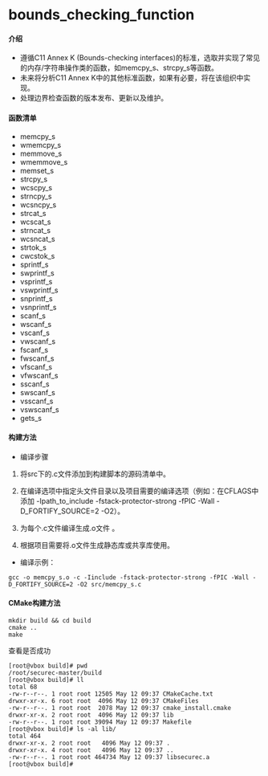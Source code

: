 # bounds_checking_function

#### 介绍
- 遵循C11 Annex K (Bounds-checking interfaces)的标准，选取并实现了常见的内存/字符串操作类的函数，如memcpy_s、strcpy_s等函数。
- 未来将分析C11 Annex K中的其他标准函数，如果有必要，将在该组织中实现。
- 处理边界检查函数的版本发布、更新以及维护。

#### 函数清单

- memcpy_s
- wmemcpy_s
- memmove_s
- wmemmove_s
- memset_s
- strcpy_s
- wcscpy_s
- strncpy_s
- wcsncpy_s
- strcat_s
- wcscat_s
- strncat_s
- wcsncat_s
- strtok_s
- cwcstok_s
- sprintf_s
- swprintf_s
- vsprintf_s
- vswprintf_s
- snprintf_s
- vsnprintf_s
- scanf_s
- wscanf_s
- vscanf_s
- vwscanf_s
- fscanf_s
- fwscanf_s
- vfscanf_s
- vfwscanf_s
- sscanf_s
- swscanf_s
- vsscanf_s
- vswscanf_s
- gets_s


#### 构建方法

- 编译步骤

1. 将src下的.c文件添加到构建脚本的源码清单中。

2. 在编译选项中指定头文件目录以及项目需要的编译选项（例如：在CFLAGS中添加 -Ipath_to_include -fstack-protector-strong -fPIC    -Wall -D_FORTIFY_SOURCE=2 -O2）。

3. 为每个.c文件编译生成.o文件 。

4. 根据项目需要将.o文件生成静态库或共享库使用。

- 编译示例：
```
gcc -o memcpy_s.o -c -Iinclude -fstack-protector-strong -fPIC -Wall -D_FORTIFY_SOURCE=2 -O2 src/memcpy_s.c
```
#### CMake构建方法
```
mkdir build && cd build
cmake ..
make
```
查看是否成功
```
[root@vbox build]# pwd
/root/securec-master/build
[root@vbox build]# ll
total 68
-rw-r--r--. 1 root root 12505 May 12 09:37 CMakeCache.txt
drwxr-xr-x. 6 root root  4096 May 12 09:37 CMakeFiles
-rw-r--r--. 1 root root  2078 May 12 09:37 cmake_install.cmake
drwxr-xr-x. 2 root root  4096 May 12 09:37 lib
-rw-r--r--. 1 root root 39094 May 12 09:37 Makefile
[root@vbox build]# ls -al lib/
total 464
drwxr-xr-x. 2 root root   4096 May 12 09:37 .
drwxr-xr-x. 4 root root   4096 May 12 09:37 ..
-rw-r--r--. 1 root root 464734 May 12 09:37 libsecurec.a
[root@vbox build]#

```

